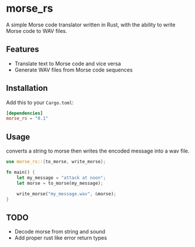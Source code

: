 # morse_rs

A simple Morse code translator written in Rust, with the ability to write Morse code to WAV files.

## Features

- Translate text to Morse code and vice versa
- Generate WAV files from Morse code sequences

## Installation

Add this to your `Cargo.toml`:

```toml
[dependencies]
morse_rs = "0.1"
```

## Usage

converts a string to morse then writes the encoded message into a wav file.

```rust
use morse_rs::{to_morse, write_morse};

fn main() {
    let my_message = "attack at noon";
    let morse = to_morse(my_message);

    write_morse("my_message.wav", &morse);
}
```

## TODO
- Decode morse from string and sound
- Add proper rust like error return types
